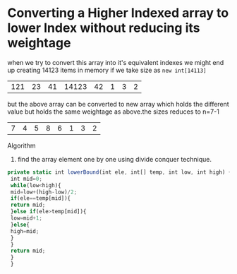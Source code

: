 # Converting a Higher Indexed array to lower Index without reducing its weightage

when we try to convert this array into it's equivalent indexes
 we might end up creating 14123 items in memory if we take size as `new int[14113]`
<table>
<tr>
<td>121</td>
<td>23</td>
<td>41</td>
<td>14123</td>
<td>42</td>
<td>1</td>
<td>3</td>
<td>2</td>
</tr>
</table>
but the above array can be converted to new array which holds the different value
but holds the same weightage as above.the sizes reduces to n=7-1
<table>
<tr>
<td>7</td>
<td>4</td>
<td>5</td>
<td>8</td>
<td>6</td>
<td>1</td>
<td>3</td>
<td>2</td>
</tr>
</table>

Algorithm
1. find the array element one by one using divide conquer technique.
  ``` js
private static int lowerBound(int ele, int[] temp, int low, int high) {
   int mid=0;
   while(low<high){
   mid=low+(high-low)/2;
   if(ele==temp[mid]){
   return mid;
   }else if(ele>temp[mid]){
   low=mid+1;
   }else{
   high=mid;
   }
   }
   return mid;
   }
   }
 ```


